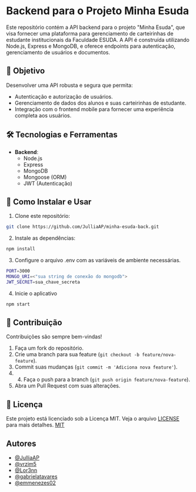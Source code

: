# Backend para o Projeto Minha Esuda

Este repositório contém a API backend para o projeto "Minha Esuda", que visa fornecer uma plataforma para gerenciamento de carteirinhas de estudante institucionais da Faculdade ESUDA. A API é construída utilizando Node.js, Express e MongoDB, e oferece endpoints para autenticação, gerenciamento de usuários e documentos.

## 🎯 Objetivo

Desenvolver uma API robusta e segura que permita:

- Autenticação e autorização de usuários.
- Gerenciamento de dados dos alunos e suas carteirinhas de estudante.
- Integração com o frontend mobile para fornecer uma experiência completa aos usuários.

## 🛠️ Tecnologias e Ferramentas

- **Backend**:
  - Node.js
  - Express
  - MongoDB
  - Mongoose (ORM)
  - JWT (Autenticação)

## 🚀 Como Instalar e Usar

1. Clone este repositório:
```bash
git clone https://github.com/JulliaAP/minha-esuda-back.git
```
2. Instale as dependências:

```bash
npm install
```

3. Configure o arquivo .env com as variáveis de ambiente necessárias.

```bash
PORT=3000
MONGO_URI=<"sua string de conexão do mongodb">
JWT_SECRET=sua_chave_secreta
```

4. Inicie o aplicativo

```bash
npm start
```

## 🤝 Contribuição

Contribuições são sempre bem-vindas!

1. Faça um fork do repositório.
2. Crie uma branch para sua feature (`git checkout -b feature/nova-feature`).
3. Commit suas mudanças (`git commit -m 'Adiciona nova feature'`).
4. 4. Faça o push para a branch (`git push origin feature/nova-feature`).
5. Abra um Pull Request com suas alterações.

## 📜 Licença

Este projeto está licenciado sob a Licença MIT. Veja o arquivo [LICENSE](LICENSE) para mais detalhes. [MIT](https://choosealicense.com/licenses/mit/)

## Autores

- [@JulliaAP](https://github.com/JulliaAP)
- [@vrzim5](https://github.com/vrzim5)
- [@Lor3nn](https://github.com/Lor3nn)
- [@gabrielatavares](https://github.com/gabrielatavares)
- [@emmenezes02](https://github.com/emmenezes02)
